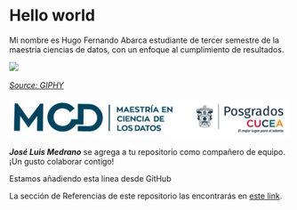 # Hello world

Mi nombre es Hugo Fernando Abarca estudiante de tercer semestre de la maestría ciencias de datos, con un enfoque al cumplimiento de resultados.


![](https://i.giphy.com/media/v1.Y2lkPTc5MGI3NjExYno0cjd0dXl3ZWZweHZyd3hiMGk3b2M5N2Q4ZGd0empzbXVpcjg0NCZlcD12MV9pbnRlcm5hbF9naWZfYnlfaWQmY3Q9Zw/hryis7A55UXZNCUTNA/giphy.gif)

*[Source: GIPHY](https://i.giphy.com/media/v1.Y2lkPTc5MGI3NjExYno0cjd0dXl3ZWZweHZyd3hiMGk3b2M5N2Q4ZGd0empzbXVpcjg0NCZlcD12MV9pbnRlcm5hbF9naWZfYnlfaWQmY3Q9Zw/hryis7A55UXZNCUTNA/giphy.gif)*


![](https://raw.githubusercontent.com/vcuspinera/UDG_MCD_Project_Dev_I/main/actividades/img/MCD_logo.png)

_**José Luis Medrano**_ se agrega a tu repositorio como compañero de equipo. ¡Un gusto colaborar contigo! 

Estamos añadiendo esta linea desde GitHub

La sección de Referencias de este repositorio las encontrarás en [este link](actividades/04_Shell_basics.md).
